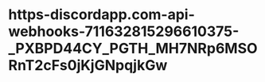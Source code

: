 # https-discordapp.com-api-webhooks-711632815296610375-_PXBPD44CY_PGTH_MH7NRp6MSORnT2cFs0jKjGNpqjkGw